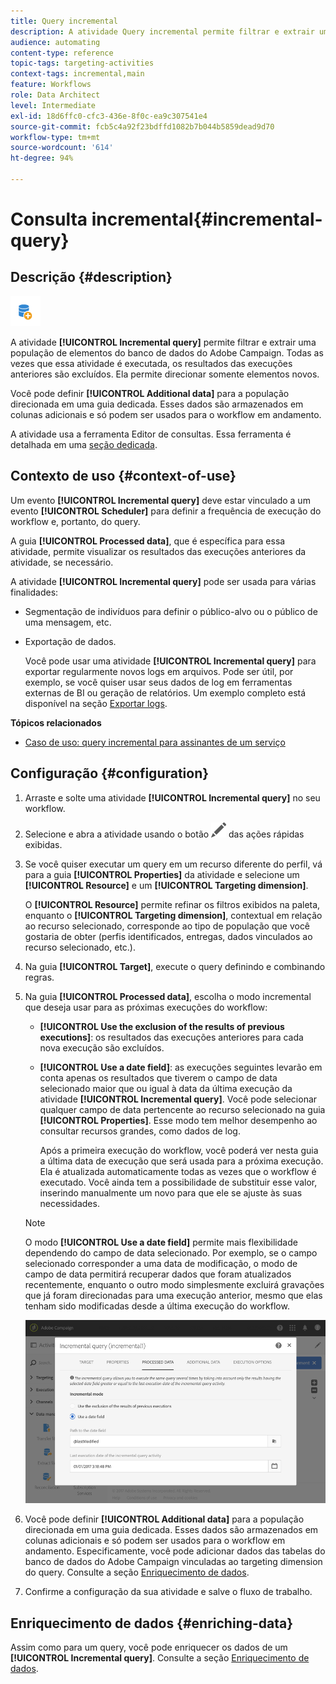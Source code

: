```yaml
---
title: Query incremental
description: A atividade Query incremental permite filtrar e extrair uma população de elementos do banco de dados do Adobe Campaign.
audience: automating
content-type: reference
topic-tags: targeting-activities
context-tags: incremental,main
feature: Workflows
role: Data Architect
level: Intermediate
exl-id: 18d6ffc0-cfc3-436e-8f0c-ea9c307541e4
source-git-commit: fcb5c4a92f23bdffd1082b7b044b5859dead9d70
workflow-type: tm+mt
source-wordcount: '614'
ht-degree: 94%

---
```


# Consulta incremental{#incremental-query}

## Descrição {#description}

![](assets/incremental.png)

A atividade **[!UICONTROL Incremental query]** permite filtrar e extrair uma população de elementos do banco de dados do Adobe Campaign. Todas as vezes que essa atividade é executada, os resultados das execuções anteriores são excluídos. Ela permite direcionar somente elementos novos.

Você pode definir **[!UICONTROL Additional data]** para a população direcionada em uma guia dedicada. Esses dados são armazenados em colunas adicionais e só podem ser usados para o workflow em andamento.

A atividade usa a ferramenta Editor de consultas. Essa ferramenta é detalhada em uma [seção dedicada](../../automating/using/editing-queries.md#about-query-editor).

## Contexto de uso {#context-of-use}

Um evento **[!UICONTROL Incremental query]** deve estar vinculado a um evento **[!UICONTROL Scheduler]** para definir a frequência de execução do workflow e, portanto, do query.

A guia **[!UICONTROL Processed data]**, que é específica para essa atividade, permite visualizar os resultados das execuções anteriores da atividade, se necessário.

A atividade **[!UICONTROL Incremental query]** pode ser usada para várias finalidades:

* Segmentação de indivíduos para definir o público-alvo ou o público de uma mensagem, etc.

* Exportação de dados.

  Você pode usar uma atividade **[!UICONTROL Incremental query]** para exportar regularmente novos logs em arquivos. Pode ser útil, por exemplo, se você quiser usar seus dados de log em ferramentas externas de BI ou geração de relatórios. Um exemplo completo está disponível na seção [Exportar logs](../../automating/using/exporting-logs.md).

**Tópicos relacionados**

* [Caso de uso: query incremental para assinantes de um serviço](../../automating/using/incremental-query-on-subscribers.md)

## Configuração {#configuration}

1. Arraste e solte uma atividade **[!UICONTROL Incremental query]** no seu workflow.
1. Selecione e abra a atividade usando o botão ![](assets/edit_darkgrey-24px.png) das ações rápidas exibidas.
1. Se você quiser executar um query em um recurso diferente do perfil, vá para a guia **[!UICONTROL Properties]** da atividade e selecione um **[!UICONTROL Resource]** e um **[!UICONTROL Targeting dimension]**.

   O **[!UICONTROL Resource]** permite refinar os filtros exibidos na paleta, enquanto o **[!UICONTROL Targeting dimension]**, contextual em relação ao recurso selecionado, corresponde ao tipo de população que você gostaria de obter (perfis identificados, entregas, dados vinculados ao recurso selecionado, etc.).

1. Na guia **[!UICONTROL Target]**, execute o query definindo e combinando regras.
1. Na guia **[!UICONTROL Processed data]**, escolha o modo incremental que deseja usar para as próximas execuções do workflow:

   * **[!UICONTROL Use the exclusion of the results of previous executions]**: os resultados das execuções anteriores para cada nova execução são excluídos.
   * **[!UICONTROL Use a date field]**: as execuções seguintes levarão em conta apenas os resultados que tiverem o campo de data selecionado maior que ou igual à data da última execução da atividade **[!UICONTROL Incremental query]**. Você pode selecionar qualquer campo de data pertencente ao recurso selecionado na guia **[!UICONTROL Properties]**. Esse modo tem melhor desempenho ao consultar recursos grandes, como dados de log.

     Após a primeira execução do workflow, você poderá ver nesta guia a última data de execução que será usada para a próxima execução. Ela é atualizada automaticamente todas as vezes que o workflow é executado. Você ainda tem a possibilidade de substituir esse valor, inserindo manualmente um novo para que ele se ajuste às suas necessidades.

   >[!NOTE]
   >
   >O modo **[!UICONTROL Use a date field]** permite mais flexibilidade dependendo do campo de data selecionado. Por exemplo, se o campo selecionado corresponder a uma data de modificação, o modo de campo de data permitirá recuperar dados que foram atualizados recentemente, enquanto o outro modo simplesmente excluirá gravações que já foram direcionadas para uma execução anterior, mesmo que elas tenham sido modificadas desde a última execução do workflow.

   ![](assets/incremental_query_usedatefield.png)

1. Você pode definir **[!UICONTROL Additional data]** para a população direcionada em uma guia dedicada. Esses dados são armazenados em colunas adicionais e só podem ser usados para o workflow em andamento. Especificamente, você pode adicionar dados das tabelas do banco de dados do Adobe Campaign vinculadas ao targeting dimension do query. Consulte a seção [Enriquecimento de dados](../../automating/using/query.md#enriching-data).
1. Confirme a configuração da sua atividade e salve o fluxo de trabalho.

## Enriquecimento de dados {#enriching-data}

Assim como para um query, você pode enriquecer os dados de um **[!UICONTROL Incremental query]**. Consulte a seção [Enriquecimento de dados](../../automating/using/query.md#enriching-data).
